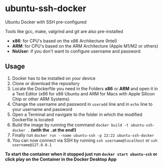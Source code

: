 # ubuntu-ssh-docker
Ubuntu Docker with SSH pre-configured

Tools like gcc, make, valgrind and git are also pre-installed

- **x86**:    for CPU's based on the x86 Architecture (Intel)
- **ARM**:    for CPU's based on the ARM Architecture (Apple M1/M2 or others)
- **NoUser**: if you don't want to configure username and password

## Usage

  1.  Docker has to be installed on your device
  2.  Clone or download the repository
  3.  Locate the Dockerfile you need in the Folders **x86** or **ARM** and open it in a Text Editor (x86 for x86 Ubuntu and ARM for Macs with Apple Silicon Chip or other ARM Systems)
  4.  Change the username and password in `useradd` line and in `echo` line to your username and password
  5.  Open a Terminal and navigate to the folder in which the modified Dockerfile is located
  6.  Build the image by running the command `docker build -t ubuntu-ssh-docker .` **(with the `.`at the end!)**
  7.  Finally run `docker run --name ubuntu-ssh -p 22:22 ubuntu-ssh-docker` 
  8.  You can now connect via SSH by running `ssh username@localhost` or `ssh username@127.0.0.1`

**To start the container when it stopped just run `docker start ubuntu-ssh` or click play on the Container in the Docker Desktop App**
